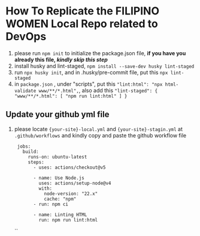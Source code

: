 # How To Replicate the FILIPINO WOMEN Local Repo related to DevOps

1. please run `npm init` to initialize the package.json file, **if you have you already this file, *kindly skip this step*** 
2. install husky and lint-staged, `npm install --save-dev husky lint-staged`
3. run `npx husky init`, and in .husky/pre-commit file, put this `npx lint-staged`
4. in `package.json` , under "scripts", put this `"lint:html": "npx html-validate www/**/*.html",`, also add this 
	`"lint-staged": {
			"www/**/*.html": [
				"npm run lint:html"
			]
		}`
## Update your github yml file

1. please locate `{your-site}-local.yml` and `{your-site}-stagin.yml` at `.github/workflows` and kindly copy and paste the github workflow file

		jobs:
		  build:
		    runs-on: ubuntu-latest
		    steps:
		      - uses: actions/checkout@v5
		
		      - name: Use Node.js
		        uses: actions/setup-node@v4
		        with:
		          node-version: "22.x"
		          cache: "npm"
		      - run: npm ci
		
		      - name: Linting HTML
		        run: npm run lint:html
 	``
